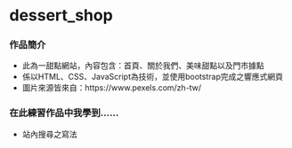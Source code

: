 # dessert_shop
<h3>作品簡介</h3>
<ul>
<li>此為一甜點網站，內容包含：首頁、關於我們、美味甜點以及門市據點</li>
<li>係以HTML、CSS、JavaScript為技術，並使用bootstrap完成之響應式網頁</li>  
<li>圖片來源皆來自：https://www.pexels.com/zh-tw/</li> 
</ul>

<h3>在此練習作品中我學到......</h3>
<ul>
<li>站內搜尋之寫法</li>
</ul>
